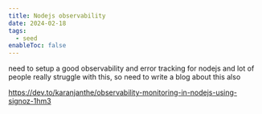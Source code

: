 ```yaml
---
title: Nodejs observability
date: 2024-02-18
tags:
  - seed
enableToc: false
---
```

need to setup a good observability and error tracking for nodejs and lot of people really struggle with this, so need to write a blog about this also

https://dev.to/karanjanthe/observability-monitoring-in-nodejs-using-signoz-1hm3